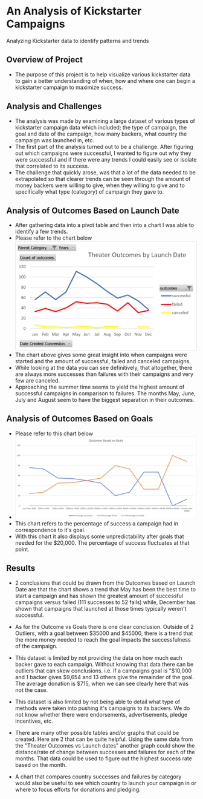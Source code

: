 # An Analysis of Kickstarter Campaigns
Analyzing Kickstarter data to identify patterns and trends

## Overview of Project
* The purpose of this project is to help visualize various kickstarter data to gain a better understanding of when, how and where one can begin a kickstarter campaign to maximize success.

## Analysis and Challenges
  * The analysis was made by examining a large dataset of various types of kickstarter campaign data which included; the type of campaign, the goal and date of the campaign, how many backers, what country the campaign was launched in, etc.
  * The first part of the analysis turned out to be a challenge. After figuring out which campaigns were successful, I wanted to figure out why they were successful and if there were any trends I could easily see or isolate that correlated to its success.
  * The challenge that quickly arose, was that a lot of the data needed to be extrapolated so that clearer trends can be seen through the amount of money backers were willing to give, when they willing to give and to specifically what type (category) of campaign they gave to.

## Analysis of Outcomes Based on Launch Date
  * After gathering data into a pivot table and then into a chart I was able to identify a few trends.
  * Please refer to the chart below
![](Resources/Theater_Outcomes_vs_Launch.png.png)
  * The chart above gives some great insight into when campaigns were started and the amount of successful, failed and canceled campaigns. 
  * While looking at the data you can see definitively, that altogether, there are always more successes than failures with their campaigns and very few are canceled.
  * Approaching the summer time seems to yield the highest amount of successful campaigns in comparison to failures. The months May, June, July and August seem to have the biggest separation in their outcomes.
  
## Analysis of Outcomes Based on Goals
  * Please refer to this chart below
  * ![](Resources/Outcomes_vs_Goals.png.png)
  * This chart refers to the percentage of success a campaign had in correspondence to it's goal.
  * With this chart it also displays some unpredictability after goals that needed for the $20,000. The percentage of success fluctuates at that point.  

## Results

* 2 conclusions that could be drawn from the Outcomes based on Launch Date are that the chart shows a trend that May has been the best time to start a campaign and has shown the greatest amount of successful campaigns versus failed (111 successes to 52 fails) while, December has shown that campaigns that launched at those times typically weren't successful. 

* As for the Outcome vs Goals there is one clear conclusion. Outside of 2 Outliers, with a goal between $35000 and $45000, there is a trend that the more money needed to reach the goal impacts the successfulness of the campaign. 

* This dataset is limited by not providing the data on how much each backer gave to each campaign. Without knowing that data there can be outliers that can skew conclusions. i.e. if a campaigns goal is "$10,000 and 1 backer gives $9,654 and 13 others give the remainder of the goal. The average donation is $715, when we can see clearly here that was not the case.
* This dataset is also limited by not being able to detail what type of methods were taken into pushing it's campaigns to its backers. We do not know whether there were endorsements, advertisements, pledge incentives, etc.

* There are many other possible tables and/or graphs that could be created. Here are 2 that can be quite helpful. Using the same data from the "Theater Outcomes vs Launch dates" another graph could show the distance/rate of change between successes and failures for each of the months. That data could be used to figure out the highest success rate based on the month.
* A chart that compares country successes and failures by category would also be useful to see which country to launch your campaign in or where to focus efforts for donations and pledging.
